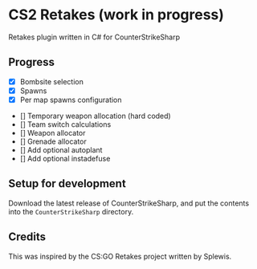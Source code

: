 # CS2 Retakes (work in progress)
Retakes plugin written in C# for CounterStrikeSharp

## Progress
- [x] Bombsite selection
- [x] Spawns
- [x] Per map spawns configuration
- [] Temporary weapon allocation (hard coded)
- [] Team switch calculations
- [] Weapon allocator
- [] Grenade allocator
- [] Add optional autoplant
- [] Add optional instadefuse

## Setup for development
Download the latest release of CounterStrikeSharp, and put the contents into the `CounterStrikeSharp` directory.

## Credits
This was inspired by the CS:GO Retakes project written by Splewis.
